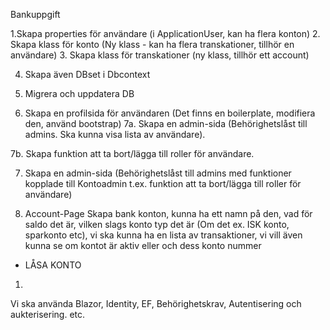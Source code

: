 ﻿Bankuppgift

1.Skapa properties för användare (i ApplicationUser, kan ha flera konton)
2. Skapa klass för konto (Ny klass - kan ha flera transkationer, tillhör en användare)
3. Skapa klass för transkationer (ny klass, tillhör ett account)

4. Skapa även DBset i Dbcontext

5. Migrera och uppdatera DB

6. Skapa en profilsida för användaren (Det finns en boilerplate, modifiera den, använd bootstrap)
7a. Skapa en admin-sida (Behörighetslåst till admins. Ska kunna visa lista av användare).

7b. Skapa funktion att ta bort/lägga till roller för användare.

7. Skapa en admin-sida (Behörighetslåst till admins med funktioner kopplade till Kontoadmin t.ex. funktion att ta bort/lägga till roller för användare)

8. Account-Page
Skapa bank konton, kunna ha ett namn på den, vad för saldo det är, vilken slags konto typ det är (Om det ex. ISK konto, sparkonto etc), 
vi ska kunna ha en lista av transaktioner, vi vill även kunna se om kontot är aktiv eller och dess konto nummer

+ LÅSA KONTO



1. 
Vi ska använda Blazor, Identity, EF, Behörighetskrav, Autentisering och aukterisering. etc.

